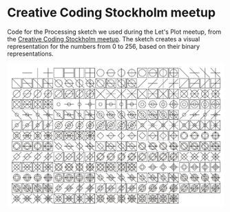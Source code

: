 # Creative Coding Stockholm meetup

Code for the Processing sketch we used during the Let's Plot meetup, from the [Creative Coding Stockholm meetup](https://www.meetup.com/Creative-Coding-Stockholm/).
The sketch creates a visual representation for the numbers from 0 to 256, 
based on their binary representations.


![](/processing/sketch_binaryNumbers/export.png)
